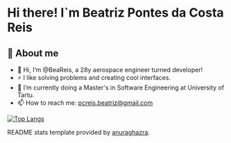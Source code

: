 # Hi there! I`m Beatriz Pontes da Costa Reis

##  💫 About me

- 👋 Hi, I’m @BeaReis, a 28y aerospace engineer turned developer!
- ⚡ I like solving problems and creating cool interfaces.
- 🌱 I’m currently doing a Master's in Software Engineering at University of Tartu.
- 📫 How to reach me: pcreis.beatriz@gmail.com

[![Top Langs](https://github-readme-stats.vercel.app/api/top-langs/?username=BeaReis&layout=compact)](https://github.com/BeaReis/github-readme-stats)

README stats template provided by [anuraghazra](https://github.com/anuraghazra/github-readme-stats).
